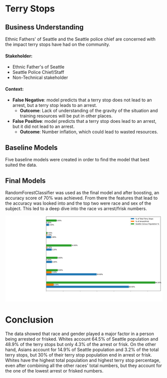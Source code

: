 # Terry Stops

## Business Understanding
Ethnic Fathers' of Seattle and the Seattle police chief are concerned with the impact terry stops have had on the community.

#### Stakeholder:
- Ethnic Father's of Seattle
- Seattle Police Chief/Staff
- Non-Technical stakeholder

#### Context:
- **False Negative**: model predicts that a terry stop does not lead to an arrest, but a terry stop leads to an arrest.
    - **Outcome**: Lack of understanding of the gravity of the situation and training resources will be put in other places. 
- **False Positive**: model predicts that a terry stop does lead to an arrest, but it did not lead to an arrest.
    - **Outcome**: Number inflation, which could lead to wasted resources.

## Baseline Models
Five baseline models were created in order to find the model that best suited the data. 

## Final Models
RandomForestClassifier was used as the final model and after boosting, an accuracy score of 70% was achieved. From there the features that lead to the accuracy was looked into and the top two were race and sex of the subject. This led to a deep dive into the race vs arrest/frisk numbers. 

![](Images/image1.png)

# Conclusion
The data showed that race and gender played a major factor in a person being arrested or frisked. Whites account 64.5% of Seattle population and 48.9% of the terry stops but only 4.3% of the arrest or frisk. On the other hand, Asians account for 14.9% of Seattle population and 3.2% of the total terry stops, but 30% of their terry stop population end in arrest or frisk. Whites have the highest total population and highest terry stop percentage, even after combining all the other races' total numbers, but they account for the one of the lowest arrest or frisked numbers.